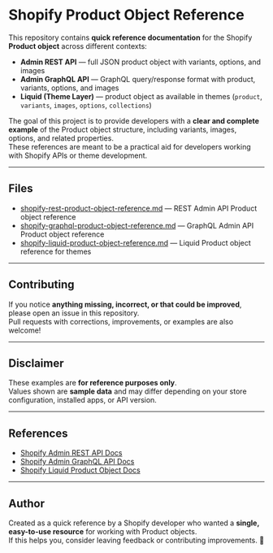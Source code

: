 # Shopify Product Object Reference

This repository contains **quick reference documentation** for the Shopify **Product object** across different contexts:

- **Admin REST API** — full JSON product object with variants, options, and images  
- **Admin GraphQL API** — GraphQL query/response format with product, variants, options, and images  
- **Liquid (Theme Layer)** — product object as available in themes (`product`, `variants`, `images`, `options`, `collections`)  

The goal of this project is to provide developers with a **clear and complete example** of the Product object structure, including variants, images, options, and related properties.  
These references are meant to be a practical aid for developers working with Shopify APIs or theme development.

---

## Files

- [shopify-rest-product-object-reference.md](shopify-rest-product-object-reference.md) — REST Admin API Product object reference  
- [shopify-graphql-product-object-reference.md](shopify-graphql-product-object-reference.md) — GraphQL Admin API Product object reference  
- [shopify-liquid-product-object-reference.md](shopify-liquid-product-object-reference.md) — Liquid Product object reference for themes  

---

## Contributing

If you notice **anything missing, incorrect, or that could be improved**, please open an issue in this repository.  
Pull requests with corrections, improvements, or examples are also welcome!

---

## Disclaimer

These examples are **for reference purposes only**.  
Values shown are **sample data** and may differ depending on your store configuration, installed apps, or API version.

---

## References

- <a href="https://shopify.dev/docs/api/admin-rest/latest/resources/product" target="_blank">Shopify Admin REST API Docs</a>  
- <a href="https://shopify.dev/docs/api/admin-graphql/latest/objects/Product" target="_blank">Shopify Admin GraphQL API Docs</a>  
- <a href="https://shopify.dev/docs/api/liquid/objects/product" target="_blank">Shopify Liquid Product Object Docs</a>  

---

## Author

Created as a quick reference by a Shopify developer who wanted a **single, easy-to-use resource** for working with Product objects.  
If this helps you, consider leaving feedback or contributing improvements. 🚀
